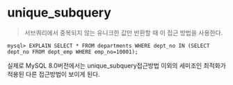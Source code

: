 # unique_subquery

> 서브쿼리에서 중복되지 않는 유니크한 값만 반환할 때 이 접근 방법을 사용한다.

```mysql
mysql> EXPLAIN SELECT * FROM departments WHERE dept_no IN (SELECT dept_no FROM dept_emp WHERE emp_no=10001);
```

실제로 MySQL 8.0버전에서는 unique_subquery접근방법 이외의 세미조인 최적화가 적용된 다른 접근방법이 보이게 된다.